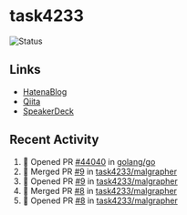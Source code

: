 # task4233
![Status](https://github-readme-stats.vercel.app/api?username=task4233&count_private=true&show_icons=true&theme=chartreuse-dark)

## Links
 - [HatenaBlog](https://task4233.hatenablog.com/)
 - [Qiita](https://qiita.com/task4233)
 - [SpeakerDeck](https://speakerdeck.com/task4233)

## Recent Activity
<!--START_SECTION:activity-->
1. 💪 Opened PR [#44040](https://github.com/golang/go/pull/44040) in [golang/go](https://github.com/golang/go)
2. 🎉 Merged PR [#9](https://github.com/task4233/malgrapher/pull/9) in [task4233/malgrapher](https://github.com/task4233/malgrapher)
3. 💪 Opened PR [#9](https://github.com/task4233/malgrapher/pull/9) in [task4233/malgrapher](https://github.com/task4233/malgrapher)
4. 🎉 Merged PR [#8](https://github.com/task4233/malgrapher/pull/8) in [task4233/malgrapher](https://github.com/task4233/malgrapher)
5. 💪 Opened PR [#8](https://github.com/task4233/malgrapher/pull/8) in [task4233/malgrapher](https://github.com/task4233/malgrapher)
<!--END_SECTION:activity-->

